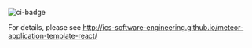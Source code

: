 ![ci-badge](https://github.com/flatmatefinder/flatmatefinder/workflows/FlatmateFinder/badge.svg)

For details, please see http://ics-software-engineering.github.io/meteor-application-template-react/
